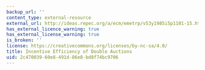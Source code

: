 ```yaml
---
backup_url: ''
content_type: external-resource
external_url: http://ideas.repec.org/a/ecm/emetrp/v53y1985i5p1101-15.html
has_external_licence_warning: true
has_external_license_warning: true
is_broken: ''
license: https://creativecommons.org/licenses/by-nc-sa/4.0/
title: Incentive Efficiency of Double Auctions
uid: 2c470039-60e8-491d-86e8-bd8f74bc9706
---
```

